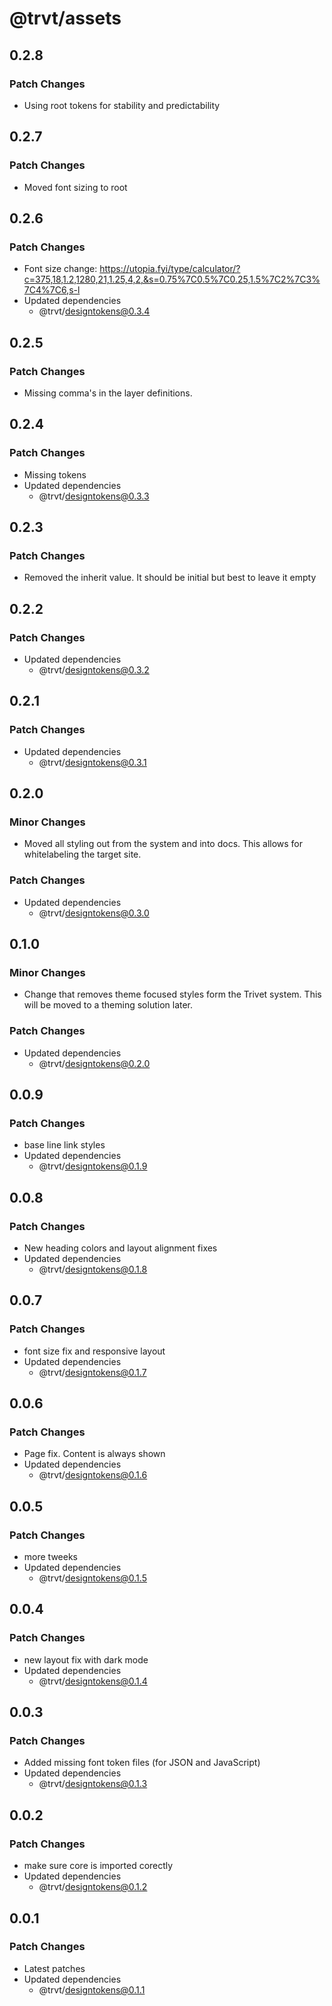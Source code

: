 # @trvt/assets

## 0.2.8

### Patch Changes

-   Using root tokens for stability and predictability

## 0.2.7

### Patch Changes

-   Moved font sizing to root

## 0.2.6

### Patch Changes

-   Font size change: https://utopia.fyi/type/calculator/?c=375,18,1.2,1280,21,1.25,4,2,&s=0.75%7C0.5%7C0.25,1.5%7C2%7C3%7C4%7C6,s-l
-   Updated dependencies
    -   @trvt/designtokens@0.3.4

## 0.2.5

### Patch Changes

-   Missing comma's in the layer definitions.

## 0.2.4

### Patch Changes

-   Missing tokens
-   Updated dependencies
    -   @trvt/designtokens@0.3.3

## 0.2.3

### Patch Changes

-   Removed the inherit value. It should be initial but best to leave it empty

## 0.2.2

### Patch Changes

-   Updated dependencies
    -   @trvt/designtokens@0.3.2

## 0.2.1

### Patch Changes

-   Updated dependencies
    -   @trvt/designtokens@0.3.1

## 0.2.0

### Minor Changes

-   Moved all styling out from the system and into docs. This allows for whitelabeling the target site.

### Patch Changes

-   Updated dependencies
    -   @trvt/designtokens@0.3.0

## 0.1.0

### Minor Changes

-   Change that removes theme focused styles form the Trivet system. This will be moved to a theming solution later.

### Patch Changes

-   Updated dependencies
    -   @trvt/designtokens@0.2.0

## 0.0.9

### Patch Changes

-   base line link styles
-   Updated dependencies
    -   @trvt/designtokens@0.1.9

## 0.0.8

### Patch Changes

-   New heading colors and layout alignment fixes
-   Updated dependencies
    -   @trvt/designtokens@0.1.8

## 0.0.7

### Patch Changes

-   font size fix and responsive layout
-   Updated dependencies
    -   @trvt/designtokens@0.1.7

## 0.0.6

### Patch Changes

-   Page fix. Content is always shown
-   Updated dependencies
    -   @trvt/designtokens@0.1.6

## 0.0.5

### Patch Changes

-   more tweeks
-   Updated dependencies
    -   @trvt/designtokens@0.1.5

## 0.0.4

### Patch Changes

-   new layout fix with dark mode
-   Updated dependencies
    -   @trvt/designtokens@0.1.4

## 0.0.3

### Patch Changes

-   Added missing font token files (for JSON and JavaScript)
-   Updated dependencies
    -   @trvt/designtokens@0.1.3

## 0.0.2

### Patch Changes

-   make sure core is imported corectly
-   Updated dependencies
    -   @trvt/designtokens@0.1.2

## 0.0.1

### Patch Changes

-   Latest patches
-   Updated dependencies
    -   @trvt/designtokens@0.1.1
